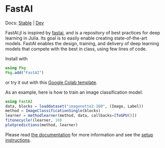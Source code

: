 # FastAI

Docs: [Stable](https://FluxML.github.io/FastAI.jl/dev) | [Dev](https://FluxML.github.io/FastAI.jl/dev)

FastAI.jl is inspired by [fastai](https://github.com/fastai/fastai), and is a repository of best practices for deep learning in Julia. Its goal is to easily enable creating state-of-the-art models. FastAI enables the design, training, and delivery of deep learning models that compete with the best in class, using few lines of code.

Install with

```julia
using Pkg
Pkg.add("FastAI")
```

or try it out with this [Google Colab template](https://colab.research.google.com/gist/lorenzoh/2fdc91f9e42a15e633861c640c68e5e8).


As an example, here is how to train an image classification model:

```julia
using FastAI
data, blocks = loaddataset("imagenette2-160", (Image, Label))
method = ImageClassificationSingle(blocks)
learner = methodlearner(method, data, callbacks=[ToGPU()])
fitonecycle!(learner, 10)
plotpredictions(method, learner)
```

Please read [the documentation](https://fluxml.github.io/FastAI.jl/dev) for more information and see the [setup instructions](docs/setup.md).
